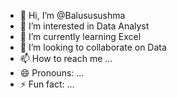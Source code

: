 - 👋 Hi, I’m @Balususushma
- 👀 I’m interested in Data Analyst
- 🌱 I’m currently learning Excel 
- 💞️ I’m looking to collaborate on Data
- 📫 How to reach me ...
- 😄 Pronouns: ...
- ⚡ Fun fact: ...

<!---
Balususushma/Balususushma is a ✨ special ✨ repository because its `README.md` (this file) appears on your GitHub profile.
You can click the Preview link to take a look at your changes.
--->

